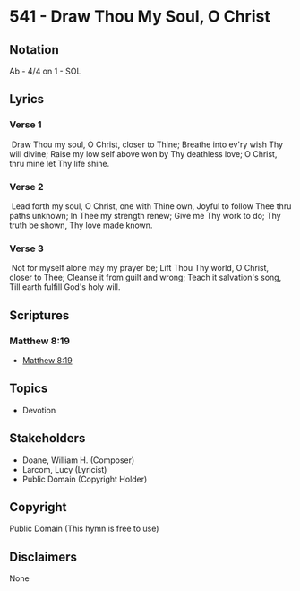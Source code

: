 # 541 - Draw Thou My Soul, O Christ

## Notation

Ab - 4/4 on 1 - SOL

## Lyrics

### Verse 1

 Draw Thou my soul, O Christ, closer to Thine; Breathe into ev'ry wish Thy will divine; Raise my low self above won by Thy deathless love; O Christ, thru mine let Thy life shine. 

### Verse 2

 Lead forth my soul, O Christ, one with Thine own, Joyful to follow Thee thru paths unknown; In Thee my strength renew; Give me Thy work to do; Thy truth be shown, Thy love made known.

### Verse 3

 Not for myself alone may my prayer be; Lift Thou Thy world, O Christ, closer to Thee; Cleanse it from guilt and wrong; Teach it salvation's song, Till earth fulfill God's holy will. 


## Scriptures

### Matthew 8:19

- [Matthew 8:19](https://www.biblegateway.com/passage/?search=Matthew%208%3A19)


## Topics

- Devotion

## Stakeholders

- Doane, William H. (Composer)
- Larcom, Lucy (Lyricist)
- Public Domain (Copyright Holder)

## Copyright

Public Domain
(This hymn is free to use)

## Disclaimers

None

